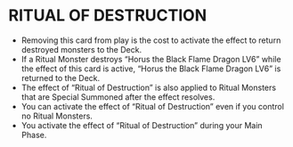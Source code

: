 # RITUAL OF DESTRUCTION

*   Removing this card from play is the cost to activate the effect to return destroyed monsters to the Deck.
*   If a Ritual Monster destroys “Horus the Black Flame Dragon LV6” while the effect of this card is active, “Horus the Black Flame Dragon LV6” is returned to the Deck.
*   The effect of “Ritual of Destruction” is also applied to Ritual Monsters that are Special Summoned after the effect resolves.
*   You can activate the effect of “Ritual of Destruction” even if you control no Ritual Monsters.
*   You activate the effect of “Ritual of Destruction” during your Main Phase.
